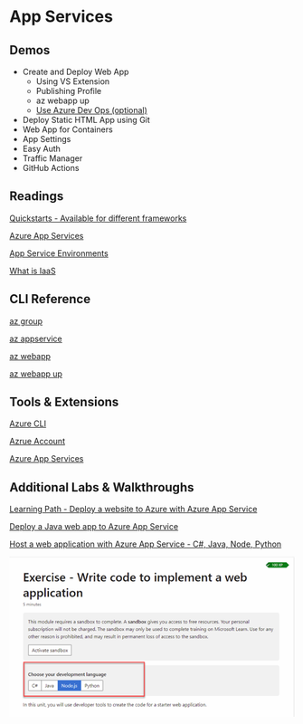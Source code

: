 # App Services

## Demos

- Create and Deploy Web App
    - Using VS Extension
    - Publishing Profile
    - az webapp up
    - [Use Azure Dev Ops (optional)](https://github.com/arambazamba/mvc-devops/blob/master/az-pipelines/build-provision-deploy.yml)
- Deploy Static HTML App using Git
- Web App for Containers
- App Settings
- Easy Auth
- Traffic Manager
- GitHub Actions

## Readings

[Quickstarts - Available for different frameworks](https://docs.microsoft.com/en-us/azure/app-service/quickstart-java?tabs=javase&pivots=platform-linux)

[Azure App Services](https://docs.microsoft.com/en-us/azure/app-service/)

[App Service Environments](https://docs.microsoft.com/en-us/azure/app-service/environment/intro)

[What is IaaS](https://azure.microsoft.com/en-us/overview/what-is-azure/iaas/#products)

## CLI Reference

[az group](https://docs.microsoft.com/en-us/cli/azure/group?view=azure-cli-latest)

[az appservice](https://docs.microsoft.com/en-us/cli/azure/appservice?view=azure-cli-latest)

[az webapp](https://docs.microsoft.com/en-us/cli/azure/webapp?view=azure-cli-latest)

[az webapp up](https://docs.microsoft.com/en-us/cli/azure/webapp?view=azure-cli-latest#az_webapp_up)

## Tools & Extensions

[Azure CLI](https://marketplace.visualstudio.com/items?itemName=ms-vscode.azurecli)

[Azrue Account](https://marketplace.visualstudio.com/items?itemName=ms-vscode.azure-account)

[Azure App Services](https://marketplace.visualstudio.com/items?itemName=ms-azuretools.vscode-azureappservice)

## Additional Labs & Walkthroughs

[Learning Path - Deploy a website to Azure with Azure App Service](https://docs.microsoft.com/en-us/learn/paths/deploy-a-website-with-azure-app-service/)

[Deploy a Java web app to Azure App Service](https://docs.microsoft.com/en-us/learn/modules/create-java-webapp-to-app-service-linux/?WT.mc_id=java-11777-judubois&source=learn)

[Host a web application with Azure App Service - C#, Java, Node, Python](https://docs.microsoft.com/en-us/learn/modules/host-a-web-app-with-azure-app-service/)

![multi-framework](_images/multi-framework.png)
